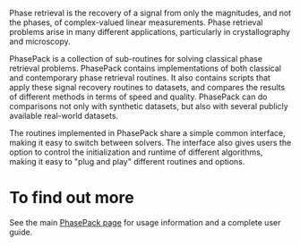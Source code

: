 
Phase retrieval is the recovery of a signal from only the magnitudes, and not the phases, of complex-valued linear measurements.  Phase retrieval problems arise in many different applications,
particularly in crystallography and microscopy.

 PhasePack is a collection of sub-routines for solving classical phase retrieval problems.  PhasePack contains implementations of both classical and contemporary phase retrieval routines.  It also contains scripts that apply these signal recovery
 routines to datasets, and compares the results of different methods in terms of speed and quality.  PhasePack can do comparisons not only with synthetic datasets, but also with several publicly available real-world datasets.

 The routines implemented in PhasePack share a simple common interface, making it easy to switch between
 solvers.  The interface also gives users the option to control the initialization and runtime of different algorithms, making it easy to "plug and play" different routines and options.

# To find out more
See the main [PhasePack page](http://cs.umd.edu/~tomg/projects/phasepack/) for usage information and a complete user guide.
